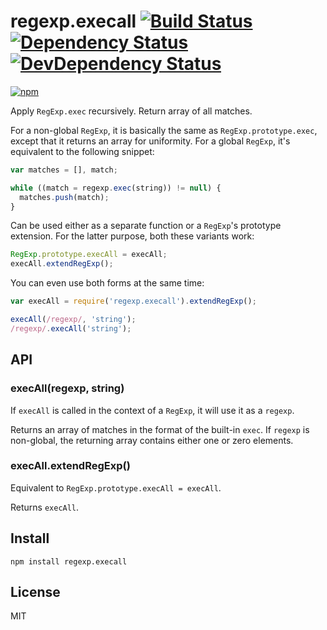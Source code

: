 # regexp.execall [![Build Status][travis-badge]][travis] [![Dependency Status][david-badge]][david] [![DevDependency Status][david-dev-badge]][david-dev]

[![npm](https://nodei.co/npm/regexp.execall.png)](https://nodei.co/npm/regexp.execall/)

[travis-badge]: https://travis-ci.org/eush77/regexp.execall.svg
[travis]: https://travis-ci.org/eush77/regexp.execall
[david-badge]: https://david-dm.org/eush77/regexp.execall.png
[david]: https://david-dm.org/eush77/regexp.execall
[david-dev-badge]: https://david-dm.org/eush77/regexp.execall/dev-status.png
[david-dev]: https://david-dm.org/eush77/regexp.execall#info=devDependencies

Apply `RegExp.exec` recursively. Return array of all matches.

For a non-global `RegExp`, it is basically the same as `RegExp.prototype.exec`, except that it returns an array for uniformity. For a global `RegExp`, it's equivalent to the following snippet:

```js
var matches = [], match;

while ((match = regexp.exec(string)) != null) {
  matches.push(match);
}
```

Can be used either as a separate function or a `RegExp`'s prototype extension. For the latter purpose, both these variants work:

```js
RegExp.prototype.execAll = execAll;
execAll.extendRegExp();
```

You can even use both forms at the same time:

```js
var execAll = require('regexp.execall').extendRegExp();

execAll(/regexp/, 'string');
/regexp/.execAll('string');
```

## API

### execAll(regexp, string)

If `execAll` is called in the context of a `RegExp`, it will use it as a `regexp`.

Returns an array of matches in the format of the built-in `exec`. If `regexp` is non-global, the returning array contains either one or zero elements.

### execAll.extendRegExp()

Equivalent to `RegExp.prototype.execAll = execAll`.

Returns `execAll`.

## Install

```shell
npm install regexp.execall
```

## License

MIT